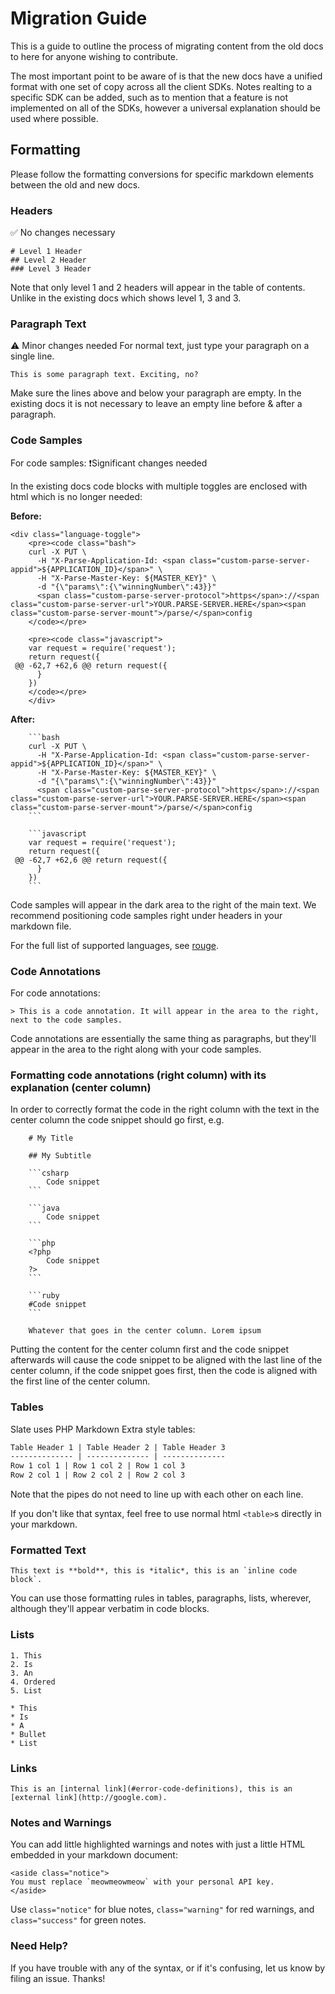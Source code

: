 # Migration Guide
This is a guide to outline the process of migrating content from the old docs to here for anyone wishing to contribute.

The most important point to be aware of is that the new docs have a unified format with one set of copy across all the client SDKs. Notes realting to a specific SDK can be added, such as to mention that a feature is not implemented on all of the SDKs, however a universal explanation should be used where possible.

## Formatting
Please follow the formatting conversions for specific markdown elements between the old and new docs.

### Headers
✅ No changes necessary

    # Level 1 Header
    ## Level 2 Header
    ### Level 3 Header

Note that only level 1 and 2 headers will appear in the table of contents. Unlike in the existing docs which shows level 1, 3 and 3.

### Paragraph Text
⚠️ Minor changes needed
For normal text, just type your paragraph on a single line.

    This is some paragraph text. Exciting, no?

Make sure the lines above and below your paragraph are empty. In the existing docs it is not necessary to leave an empty line before & after a paragraph.

### Code Samples

For code samples:
❗️Significant changes needed

In the existing docs code blocks with multiple toggles are enclosed with html which is no longer needed:

__Before:__

```
<div class="language-toggle">
	<pre><code class="bash">
	curl -X PUT \
	  -H "X-Parse-Application-Id: <span class="custom-parse-server-appid">${APPLICATION_ID}</span>" \
	  -H "X-Parse-Master-Key: ${MASTER_KEY}" \
	  -d "{\"params\":{\"winningNumber\":43}}"
	  <span class="custom-parse-server-protocol">https</span>://<span class="custom-parse-server-url">YOUR.PARSE-SERVER.HERE</span><span class="custom-parse-server-mount">/parse/</span>config
	</code></pre>
	
	<pre><code class="javascript">
	var request = require('request');
	return request({
 @@ -62,7 +62,6 @@ return request({
	  }
	})
	</code></pre>
	</div>
```

__After:__

```
	```bash
	curl -X PUT \
	  -H "X-Parse-Application-Id: <span class="custom-parse-server-appid">${APPLICATION_ID}</span>" \
	  -H "X-Parse-Master-Key: ${MASTER_KEY}" \
	  -d "{\"params\":{\"winningNumber\":43}}"
	  <span class="custom-parse-server-protocol">https</span>://<span class="custom-parse-server-url">YOUR.PARSE-SERVER.HERE</span><span class="custom-parse-server-mount">/parse/</span>config
	```

	```javascript
	var request = require('request');
	return request({
 @@ -62,7 +62,6 @@ return request({
	  }
	})
	```
```

Code samples will appear in the dark area to the right of the main text. We recommend positioning code samples right under headers in your markdown file.

For the full list of supported languages, see [rouge](https://github.com/jneen/rouge/wiki/List-of-supported-languages-and-lexers).

### Code Annotations

For code annotations:

    > This is a code annotation. It will appear in the area to the right, next to the code samples.

Code annotations are essentially the same thing as paragraphs, but they'll appear in the area to the right along with your code samples.

### Formatting code annotations (right column) with its explanation (center column)

In order to correctly format the code in the right column with the text in the center column the code snippet should go first, e.g.
```
    # My Title

    ## My Subtitle

    ```csharp
        Code snippet
    ```

    ```java
        Code snippet
    ```

    ```php
    <?php
        Code snippet
    ?>
    ```

    ```ruby
    #Code snippet
    ```

    Whatever that goes in the center column. Lorem ipsum
```
Putting the content for the center column first and the code snippet afterwards will cause the code snippet to be aligned with the last line of the center column, if the code snippet goes first, then the code is aligned with the first line of the center column.

### Tables

Slate uses PHP Markdown Extra style tables:

```markdown
Table Header 1 | Table Header 2 | Table Header 3
-------------- | -------------- | --------------
Row 1 col 1 | Row 1 col 2 | Row 1 col 3
Row 2 col 1 | Row 2 col 2 | Row 2 col 3
```

Note that the pipes do not need to line up with each other on each line.

If you don't like that syntax, feel free to use normal html `<table>`s directly in your markdown.

### Formatted Text

    This text is **bold**, this is *italic*, this is an `inline code block`.

You can use those formatting rules in tables, paragraphs, lists, wherever, although they'll appear verbatim in code blocks.

### Lists

    1. This
    2. Is
    3. An
    4. Ordered
    5. List

    * This
    * Is
    * A
    * Bullet
    * List

### Links

    This is an [internal link](#error-code-definitions), this is an [external link](http://google.com).

### Notes and Warnings

You can add little highlighted warnings and notes with just a little HTML embedded in your markdown document:

    <aside class="notice">
    You must replace `meowmeowmeow` with your personal API key.
    </aside>

Use `class="notice"` for blue notes, `class="warning"` for red warnings, and `class="success"` for green notes.

### Need Help?

If you have trouble with any of the syntax, or if it's confusing, let us know by filing an issue. Thanks!
